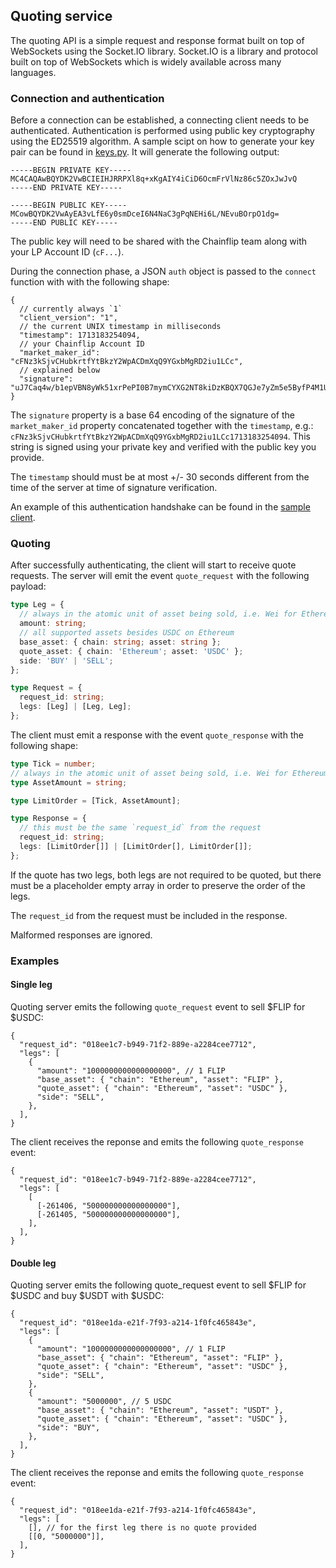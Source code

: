 ## Quoting service

The quoting API is a simple request and response format built on top of
WebSockets using the Socket.IO library. Socket.IO is a library and protocol
built on top of WebSockets which is widely available across many languages.

### Connection and authentication

Before a connection can be established, a connecting client needs to be
authenticated. Authentication is performed using public key cryptography using
the ED25519 algorithm. A sample scipt on how to generate your key pair can be
found in [keys.py](./keys.py). It will generate the following output:

```
-----BEGIN PRIVATE KEY-----
MC4CAQAwBQYDK2VwBCIEIHJRRPXl8q+xKgAIY4iCiD6OcmFrVlNz86c5ZOxJwJvQ
-----END PRIVATE KEY-----

-----BEGIN PUBLIC KEY-----
MCowBQYDK2VwAyEA3vLfE6y0smDceI6N4NaC3gPqNEHi6L/NEvuBOrpO1dg=
-----END PUBLIC KEY-----
```

The public key will need to be shared with the Chainflip team along with your
LP Account ID (`cF...`).

During the connection phase, a JSON `auth` object is passed to the `connect`
function with with the following shape:

```jsonc
{
  // currently always `1`
  "client_version": "1",
  // the current UNIX timestamp in milliseconds
  "timestamp": 1713183254094,
  // your Chainflip Account ID
  "market_maker_id": "cFNz3kSjvCHubkrtfYtBkzY2WpACDmXqQ9YGxbMgRD2iu1LCc",
  // explained below
  "signature": "uJ7Caq4w/b1epVBN8yWk51xrPePI0B7mymCYXG2NT8kiDzKBQX7QGJe7yZm5e5ByfP4M1UP5B+++QMuaHBwqAA==",
}
```

The `signature` property is a base 64 encoding of the signature of the
`market_maker_id` property concatenated together with the `timestamp`, e.g.:
`cFNz3kSjvCHubkrtfYtBkzY2WpACDmXqQ9YGxbMgRD2iu1LCc1713183254094`. This string is
signed using your private key and verified with the public key you provide.

The `timestamp` should must be at most +/- 30 seconds different from the time of
the server at time of signature verification.

An example of this authentication handshake can be found in the
[sample client](./quoting_client.py).

### Quoting

After successfully authenticating, the client will start to receive quote
requests. The server will emit the event `quote_request` with the following
payload:

```ts
type Leg = {
  // always in the atomic unit of asset being sold, i.e. Wei for Ethereum
  amount: string;
  // all supported assets besides USDC on Ethereum
  base_asset: { chain: string; asset: string };
  quote_asset: { chain: 'Ethereum'; asset: 'USDC' };
  side: 'BUY' | 'SELL';
};

type Request = {
  request_id: string;
  legs: [Leg] | [Leg, Leg];
};
```

The client must emit a response with the event `quote_response` with the
following shape:

```ts
type Tick = number;
// always in the atomic unit of asset being sold, i.e. Wei for Ethereum
type AssetAmount = string;

type LimitOrder = [Tick, AssetAmount];

type Response = {
  // this must be the same `request_id` from the request
  request_id: string;
  legs: [LimitOrder[]] | [LimitOrder[], LimitOrder[]];
};
```

If the quote has two legs, both legs are not required to be quoted, but there
must be a placeholder empty array in order to preserve the order of the legs.

The `request_id` from the request must be included in the response.

Malformed responses are ignored.

### Examples

#### Single leg

Quoting server emits the following `quote_request` event to sell $FLIP for $USDC:

```jsonc
{
  "request_id": "018ee1c7-b949-71f2-889e-a2284cee7712",
  "legs": [
    {
      "amount": "1000000000000000000", // 1 FLIP
      "base_asset": { "chain": "Ethereum", "asset": "FLIP" },
      "quote_asset": { "chain": "Ethereum", "asset": "USDC" },
      "side": "SELL",
    },
  ],
}
```

The client receives the reponse and emits the following `quote_response` event:

```jsonc
{
  "request_id": "018ee1c7-b949-71f2-889e-a2284cee7712",
  "legs": [
    [
      [-261406, "500000000000000000"],
      [-261405, "500000000000000000"],
    ],
  ],
}
```

#### Double leg

Quoting server emits the following quote_request event to sell $FLIP for $USDC
and buy $USDT with $USDC:

```jsonc
{
  "request_id": "018ee1da-e21f-7f93-a214-1f0fc465843e",
  "legs": [
    {
      "amount": "1000000000000000000", // 1 FLIP
      "base_asset": { "chain": "Ethereum", "asset": "FLIP" },
      "quote_asset": { "chain": "Ethereum", "asset": "USDC" },
      "side": "SELL",
    },
    {
      "amount": "5000000", // 5 USDC
      "base_asset": { "chain": "Ethereum", "asset": "USDT" },
      "quote_asset": { "chain": "Ethereum", "asset": "USDC" },
      "side": "BUY",
    },
  ],
}
```

The client receives the reponse and emits the following `quote_response` event:

```jsonc
{
  "request_id": "018ee1da-e21f-7f93-a214-1f0fc465843e",
  "legs": [
    [], // for the first leg there is no quote provided
    [[0, "5000000"]],
  ],
}
```
